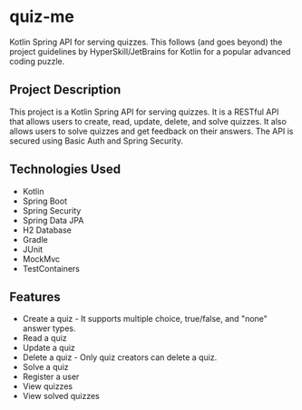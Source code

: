 # quiz-me
Kotlin Spring API for serving quizzes. 
This follows (and goes beyond) the project guidelines by HyperSkill/JetBrains for Kotlin for a popular advanced coding puzzle.

## Project Description

This project is a Kotlin Spring API for serving quizzes. It is a RESTful API that allows users to create, read, update, 
delete, and solve quizzes. It also allows users to solve quizzes and get feedback on their answers. 
The API is secured using Basic Auth and Spring Security.

## Technologies Used

- Kotlin
- Spring Boot
- Spring Security
- Spring Data JPA
- H2 Database
- Gradle
- JUnit
- MockMvc
- TestContainers

## Features

- Create a quiz - It supports multiple choice, true/false, and "none" answer types.
- Read a quiz
- Update a quiz
- Delete a quiz - Only quiz creators can delete a quiz.
- Solve a quiz
- Register a user
- View quizzes
- View solved quizzes
